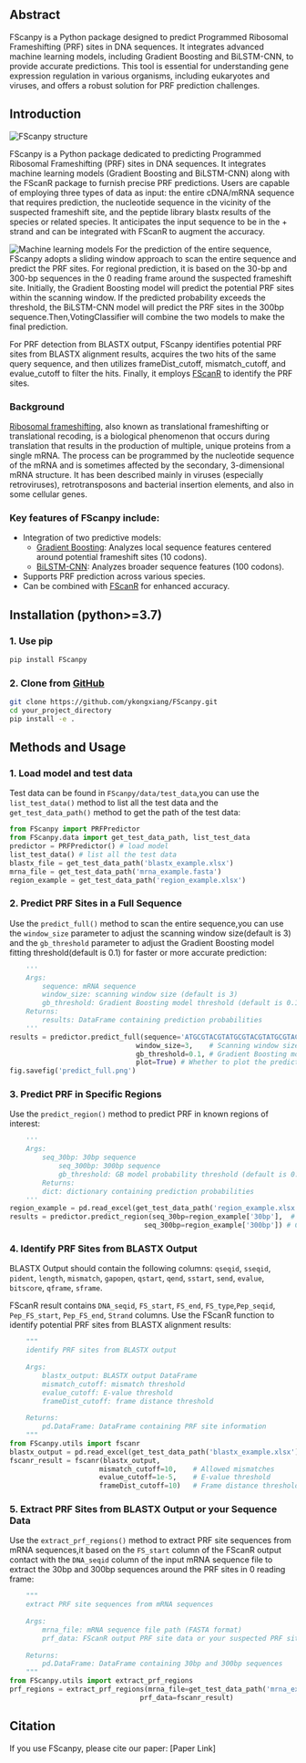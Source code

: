 ## Abstract
FScanpy is a Python package designed to predict Programmed Ribosomal Frameshifting (PRF) sites in DNA sequences. It integrates advanced machine learning models, including Gradient Boosting and BiLSTM-CNN, to provide accurate predictions. This tool is essential for understanding gene expression regulation in various organisms, including eukaryotes and viruses, and offers a robust solution for PRF prediction challenges.

## Introduction
![FScanpy structure](/tutorial/image/structure.jpeg)

FScanpy is a Python package dedicated to predicting Programmed Ribosomal Frameshifting (PRF) sites in DNA sequences. It integrates machine learning models (Gradient Boosting and BiLSTM-CNN) along with the FScanR package to furnish precise PRF predictions. Users are capable of employing three types of data as input: the entire cDNA/mRNA sequence that requires prediction, the nucleotide sequence in the vicinity of the suspected frameshift site, and the peptide library blastx results of the species or related species. It anticipates the input sequence to be in the + strand and can be integrated with FScanR to augment the accuracy.

![Machine learning models](/tutorial/image/ML.png)
For the prediction of the entire sequence, FScanpy adopts a sliding window approach to scan the entire sequence and predict the PRF sites. For regional prediction, it is based on the 30-bp and 300-bp sequences in the 0 reading frame around the suspected frameshift site. Initially, the Gradient Boosting model will predict the potential PRF sites within the scanning window. If the predicted probability exceeds the threshold, the BiLSTM-CNN model will predict the PRF sites in the 300bp sequence.Then,VotingClassifier will combine the two models to make the final prediction.

For PRF detection from BLASTX output, FScanpy identifies potential PRF sites from BLASTX alignment results, acquires the two hits of the same query sequence, and then utilizes frameDist_cutoff, mismatch_cutoff, and evalue_cutoff to filter the hits. Finally, it employs [FScanR](https://github.com/seanchen607/FScanR.git) to identify the PRF sites.

### Background
[Ribosomal frameshifting](https://en.wikipedia.org/wiki/Ribosomal_frameshift), also known as translational frameshifting or translational recoding, is a biological phenomenon that occurs during translation that results in the production of multiple, unique proteins from a single mRNA. The process can be programmed by the nucleotide sequence of the mRNA and is sometimes affected by the secondary, 3-dimensional mRNA structure. It has been described mainly in viruses (especially retroviruses), retrotransposons and bacterial insertion elements, and also in some cellular genes.

### Key features of FScanpy include:

- Integration of two predictive models:
  - [Gradient Boosting](https://tensorflow.google.cn/tutorials/estimator/boosted_trees?hl=en): Analyzes local sequence features centered around potential frameshift sites (10 codons).
  - [BiLSTM-CNN](https://paperswithcode.com/method/cnn-bilstm): Analyzes broader sequence features (100 codons).
- Supports PRF prediction across various species.
- Can be combined with [FScanR](https://github.com/seanchen607/FScanR.git) for enhanced accuracy.

## Installation (python>=3.7)

### 1. Use pip
```bash
pip install FScanpy
```

### 2. Clone from [GitHub](https://github.com/ykongxiang/FScanpy.git)
```bash
git clone https://github.com/ykongxiang/FScanpy.git
cd your_project_directory
pip install -e .
```

## Methods and Usage

### 1. Load model and test data
Test data can be found in `FScanpy/data/test_data`,you can use the `list_test_data()` method to list all the test data and the `get_test_data_path()` method to get the path of the test data:
```python
from FScanpy import PRFPredictor
from FScanpy.data import get_test_data_path, list_test_data
predictor = PRFPredictor() # load model
list_test_data() # list all the test data
blastx_file = get_test_data_path('blastx_example.xlsx')
mrna_file = get_test_data_path('mrna_example.fasta')
region_example = get_test_data_path('region_example.xlsx')
```

### 2. Predict PRF Sites in a Full Sequence
Use the `predict_full()` method to scan the entire sequence,you can use the `window_size` parameter to adjust the scanning window size(default is 3) and the `gb_threshold` parameter to adjust the Gradient Boosting model fitting threshold(default is 0.1) for faster or more accurate prediction:
```python
    '''
    Args:
        sequence: mRNA sequence
        window_size: scanning window size (default is 3)
        gb_threshold: Gradient Boosting model threshold (default is 0.1)
    Returns:
        results: DataFrame containing prediction probabilities
    ''' 
results = predictor.predict_full(sequence='ATGCGTACGTATGCGTACGTATGCGTACGT',
                               window_size=3,    # Scanning window size
                               gb_threshold=0.1, # Gradient Boosting model threshold
                               plot=True) # Whether to plot the prediction results
fig.savefig('predict_full.png')
```

### 3. Predict PRF in Specific Regions
Use the `predict_region()` method to predict PRF in known regions of interest:
```python
    '''
    Args:
        seq_30bp: 30bp sequence
            seq_300bp: 300bp sequence
            gb_threshold: GB model probability threshold (default is 0.1)
        Returns:
        dict: dictionary containing prediction probabilities
    '''
region_example = pd.read_excel(get_test_data_path('region_example.xlsx'))
results = predictor.predict_region(seq_30bp=region_example['30bp'],  # Local sequence (30bp)
                                 seq_300bp=region_example['300bp']) # Context sequence (300bp)
```

### 4. Identify PRF Sites from BLASTX Output
BLASTX Output should contain the following columns: `qseqid`, `sseqid`, `pident`, `length`, `mismatch`, `gapopen`, `qstart`, `qend`, `sstart`, `send`, `evalue`, `bitscore`, `qframe`, `sframe`.

FScanR result contains `DNA_seqid`, `FS_start`, `FS_end`, `FS_type`,`Pep_seqid`, `Pep_FS_start`, `Pep_FS_end`, `Strand` columns.
Use the FScanR function to identify potential PRF sites from BLASTX alignment results:
```python
    """
    identify PRF sites from BLASTX output
    
    Args:
        blastx_output: BLASTX output DataFrame
        mismatch_cutoff: mismatch threshold
        evalue_cutoff: E-value threshold 
        frameDist_cutoff: frame distance threshold
        
    Returns:
        pd.DataFrame: DataFrame containing PRF site information
    """
from FScanpy.utils import fscanr
blastx_output = pd.read_excel(get_test_data_path('blastx_example.xlsx'))
fscanr_result = fscanr(blastx_output, 
                      mismatch_cutoff=10,    # Allowed mismatches
                      evalue_cutoff=1e-5,    # E-value threshold
                      frameDist_cutoff=10)   # Frame distance threshold
```

### 5. Extract PRF Sites from BLASTX Output or your Sequence Data
Use the `extract_prf_regions()` method to extract PRF site sequences from mRNA sequences,it based on the `FS_start` column of the FScanR output contact with the `DNA_seqid` column of the input mRNA sequence file to extract the 30bp and 300bp sequences around the PRF sites in 0 reading frame:
```python
    """
    extract PRF site sequences from mRNA sequences
    
    Args:
        mrna_file: mRNA sequence file path (FASTA format)
        prf_data: FScanR output PRF site data or your suspected PRF site data which at least contains `DNA_seqid` `FS_start` `strand` columns
        
    Returns:
        pd.DataFrame: DataFrame containing 30bp and 300bp sequences
    """
from FScanpy.utils import extract_prf_regions
prf_regions = extract_prf_regions(mrna_file=get_test_data_path('mrna_example.fasta'),
                                prf_data=fscanr_result)
```


## Citation
If you use FScanpy, please cite our paper: [Paper Link] 